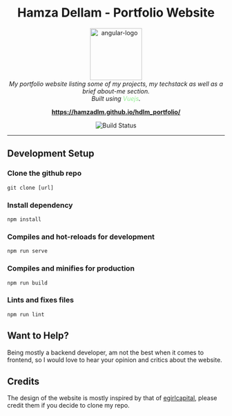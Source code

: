 <h1 align="center">Hamza Dellam - Portfolio Website</h1>

<p align="center">
  <img src="src/assets/images/favicon.ico" alt="angular-logo" width="120px" height="120px"/>
  <br>
  <i>My portfolio website listing some of my projects, my techstack as well as a brief about-me section.
    <br>Built using <span style="color:lightgreen">Vuejs</span>.</i>
  <br>
</p>

<p align="center">
  <a href="https://hamzadlm.github.io/hdlm_portfolio/"><strong>https://hamzadlm.github.io/hdlm_portfolio/</strong></a>
  <br>
</p>

<p align="center">
<img src="https://img.shields.io/github/workflow/status/HamzaDLM/hdlm_portfolio/pages%20build%20and%20deployment" alt="Build Status">
</img>
</p>

<hr>
</hr>

## Development Setup

### Clone the github repo
```
git clone [url]
```
### Install dependency
```
npm install
```
### Compiles and hot-reloads for development
```
npm run serve
```
### Compiles and minifies for production
```
npm run build
```
### Lints and fixes files
```
npm run lint
```
## Want to Help?
Being mostly a backend developer, am not the best when it comes to frontend, so I would love to hear your opinion and critics about the website. 
## Credits
The design of the website is mostly inspired by that of [egirlcapital], please credit them if you decide to clone my repo.

[egirlcapital]: https://www.egirlcapital.com/